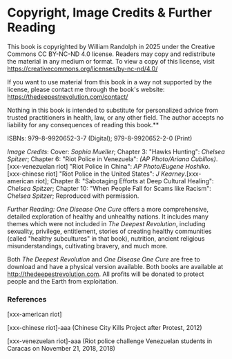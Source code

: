 # Copyright, Image Credits & Further Reading

This book is copyrighted by William Randolph in 2025 under the Creative Commons CC BY-NC-ND 4.0 license. Readers may copy and redistribute the material in any medium or format. To view a copy of this license, visit https://creativecommons.org/licenses/by-nc-nd/4.0/

If you want to use material from this book in a way not supported by the license, please contact me through the book's website: https://thedeepestrevolution.com/contact/

Nothing in this book is intended to substitute for personalized advice from trusted practitioners in health, law, or any other field. The author accepts no liability for any consequences of reading this book.**

ISBNs: 979-8-9920652-3-7 (Digital); 979-8-9920652-2-0 (Print)

_Image Credits_: Cover: _Sophia Mueller_; Chapter 3: "Hawks Hunting": _Chelsea Spitzer_; Chapter 6: "Riot Police in Venezuela": _(AP Photo/Ariana Cubillos)_.[xxx-venezuelan riot] "Riot Police in China": _AP Photo/Eugene Hoshiko_.[xxx-chinese riot] "Riot Police in the United States": _J Kearney_.[xxx-american riot];  Chapter 8: "Sabotaging Efforts at Deep Cultural Healing": _Chelsea Spitzer_; Chapter 10: "When People Fall for Scams like Racism": _Chelsea Spitzer_; Reproduced with permission.

_Further Reading:_ _One Disease One Cure_ offers a more comprehensive, detailed exploration of healthy and unhealthy nations. It includes many themes which were not included in _The Deepest Revolution_, including sexuality, privilege, entitlement, stories of creating healthy communities (called "healthy subcultures" in that book), nutrition, ancient religious misunderstandings, cultivating bravery, and much more.

Both _The Deepest Revolution_ and _One Disease One Cure_ are free to download and have a physical version available. Both books are available at http://thedeepestrevolution.com. All profits will be donated to protect people and the Earth from exploitation.

### References

[xxx-american riot]

[xxx-chinese riot]-aaa (Chinese City Kills Project after Protest, 2012)

[xxx-venezuelan riot]-aaa (Riot police challenge Venezuelan students in Caracas on November 21, 2018, 2018)